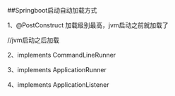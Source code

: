 ##Springboot启动自动加载方式

1、@PostConstruct  加载级别最高，jvm启动之前就加载了  

//jvm启动之后加载  

2、implements CommandLineRunner  

3、implements ApplicationRunner  

4、implements ApplicationListener